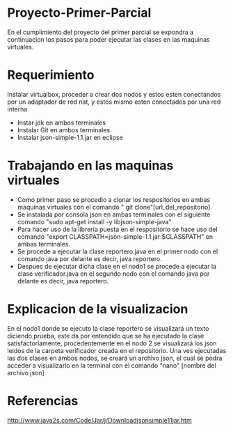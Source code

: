 # Proyecto-Primer-Parcial
En el cumplimiento del proyecto del primer parcial se expondra a continuacion los pasos para poder ejecutar las clases en las maquinas virtuales.

# Requerimiento
Instalar virtualbox, proceder a crear dos nodos y estos esten conectandos por un adaptador de red nat, y estos mismo esten conectados por una red interna
- Instar jdk en ambos terminales
- Instalar Git en ambos terminales
- Instalar json-simple-1.1.jar en eclipse

# Trabajando en las maquinas virtuales
- Como primer paso se procedio a clonar los respositorios en ambas maquinas virtuales con el comando " git clone"[url_del_repositorio].
- Se instalada por consola json en ambas terminales con el siguiente comando "sudo apt-get install -y libjson-simple-java"
- Para hacer uso de la libreria puesta en el respositorio se hace uso del comando "export CLASSPATH=json-simple-1.1.jar:$CLASSPATH" en ambas terminales.
- Se procede a ejecutar la clase reportero.java en el primer nodo con el comando java por delante es decir, java reportero.
- Despues de ejecutar dicha clase en el nodo1 se procede a ejecutar la clase verificador.java en el segundo nodo con el comando java por delante es decir, java reportero.

# Explicacion de la visualizacion

En el nodo1 donde se ejecuto la clase reportero se visualizará un texto diciendo prueba, este da por entendido que se ha ejecutado la clase satisfactoriamente, procedentemente en el nodo 2 se visualizará los json leidos de la carpeta verificador creada en el repositorio.
Una ves ejecutadas las dos clases en ambos nodos, se creará un archivo json, el cual se podra acceder a visualizarlo en la terminal con el comando "nano" [nombre del archivo json]

# Referencias
http://www.java2s.com/Code/Jar/j/Downloadjsonsimple11jar.htm
